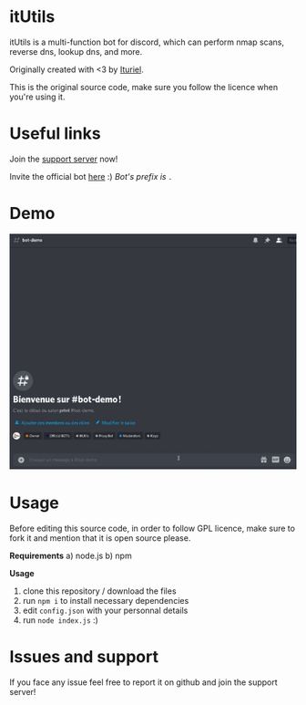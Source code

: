 # itUtils
itUtils is a multi-function bot for discord, which can perform nmap scans, reverse dns, lookup dns, and more.

Originally created with <3 by [Ituriel](https://github.com/nulledituriel).

This is the original source code, make sure you follow the licence when you're using it.

# Useful links
Join the [support server](https://discord.gg/rX8mmXrQce) now!

Invite the official bot [here](https://discord.com/api/oauth2/authorize?client_id=809382260544372747&permissions=8&scope=bot) :) *Bot's prefix is `.`*

# Demo
![Demo](demo.gif)

# Usage
Before editing this source code, in order to follow GPL licence, make sure to fork it and mention that it is open source please.

**Requirements**
a) node.js
b) npm

**Usage**
1. clone this repository / download the files
2. run `npm i` to install necessary dependencies
3. edit `config.json` with your personnal details
4. run `node index.js` :)

# Issues and support
If you face any issue feel free to report it on github and join the support server!
